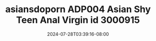 --- 
title: "asiansdoporn  ADP004 Asian Shy Teen Anal Virgin id 3000915"
description: "download bokep asiansdoporn  ADP004 Asian Shy Teen Anal Virgin id 3000915 full durasi panjang  "
date: 2024-07-28T03:39:16-08:00
file_code: "t3t9pqx01uk0"
draft: false
cover: "9ps78ui8dd0uqmt4.jpg"
tags: ["asiansdoporn", "Asian", "Shy", "Teen", "Anal", "Virgin", "bokep-indo", "bokep-viral", "bokep-ig"]
length: 2281
fld_id: "1483176"
foldername: "Asiansdoporn 1"
categories: ["Asiansdoporn 1"]
views: 0
---